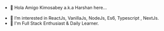 - 👋 Hola Amigo Kimosabey a.k.a Harshan here...<br><br>
- 👀 I’m interested in ReactJs, VanillaJs, NodeJs, Es6, Typescript , NextJs. <br>
- 🌱 I'm  Full Stack Enthusiast & Daily Learner. <br>
